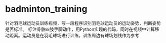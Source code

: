 # badminton_training
针对羽毛球运动员训练视频，写一段程序识别羽毛球运动员的运动姿势，判断姿势是否标准。 标注骨骼四肢手脚动作，用Python实现的代码，同时在视频中计算移动距离。运动员是在羽毛球场进行训练，训练周边有球场划线作为参考
